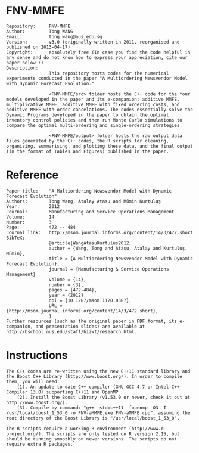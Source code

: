 FNV-MMFE
========

    Repository:     FNV-MMFE
    Author:         Tong WANG
    Email:          tong.wang@nus.edu.sg
    Version:        v3.0 (originally written in 2011, reorganised and published on 2013-04-17)
    Copyright:      absolutely free (In case you find the code helpful in any sense and do not know how to express your appreciation, cite our paper below :)
    Description:
                    This repository hosts codes for the numerical experiments conducted in the paper "A Multiordering Newsvendor Model with Dynamic Forecast Evolution."

                    <FNV-MMFE/src> folder hosts the C++ code for the four models developed in the paper and its e-companion: additive MMFE, multiplicative MMFE, additive MMFE with fixed ordering costs, and additive MMFE with order cancelations. The codes essentially solve the Dynamic Programs developed in the paper to obtain the optimal inventory control policies and then run Monte Carlo simulations to compare the optimal multi-ordering and single-ordering strategies.

                    <FNV-MMFE/output> folder hosts the raw output data files generated by the C++ codes, the R scripts for cleaning, organizing, summarising, and plotting these data, and the final output (in the format of Tables and Figures) published in the paper.


Reference
=========

    Paper title:    "A Multiordering Newsvendor Model with Dynamic Forecast Evolution"
    Authors:        Tong Wang, Atalay Atasu and Mümin Kurtuluş
    Year:           2012
    Journal:        Manufacturing and Service Operations Management
    Volume:         14
    Number:         3
    Page:           472 -- 484
    Journal link:   http://msom.journal.informs.org/content/14/3/472.short
    BibTeX:
                    @article{WangAtasuKurtulus2012,
                    author = {Wang, Tong and Atasu, Atalay and Kurtuluş, Mümin}, 
                    title = {A Multiordering Newsvendor Model with Dynamic Forecast Evolution},
                    journal = {Manufacturing & Service Operations Management} 
                    volume = {14}, 
                    number = {3}, 
                    pages = {472-484}, 
                    year = {2012}, 
                    doi = {10.1287/msom.1120.0387}, 
                    URL = {http://msom.journal.informs.org/content/14/3/472.short}, 
                    }
    Further resources (such as the original paper in PDF format, its e-companion, and presentation slides) are available at http://bschool.nus.edu/staff/bizwt/research.html.


Instructions
============

    The C++ codes are re-written using the new C++11 standard library and the Boost C++ Library (http://www.boost.org/). In order to compile them, you will need:
        (1). An update-to-date C++ compiler (GNU GCC 4.7 or Intel C++ Compiler 13.0) supporting C++11 and OpenMP
        (2). Install the Boost Library (v1.53.0 or newer, check it out at http://www.boost.org/).
        (3). Compile by command: "g++ -std=c++11 -fopenmp -O3 -I /usr/local/boost_1_53_0 -o FNV-aMMFE.exe FNV-aMMFE.cpp", assuming the root directory of the Boost Library is "/usr/local/boost_1_53_0".

    The R scripts require a working R environment (http://www.r-project.org/). The scripts are only tested on R version 2.15, but should be running smoothly on newer versions. The scripts do not require extra R packages.


